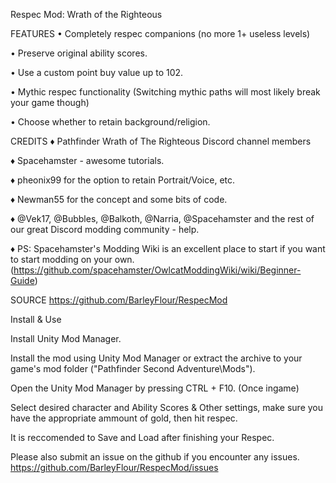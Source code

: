 
Respec Mod: Wrath of the Righteous

FEATURES 
• Completely respec companions (no more 1+ useless levels)

• Preserve original ability scores.

• Use a custom point buy value up to 102.

• Mythic respec functionality (Switching mythic paths will most likely break your game though)

• Choose whether to retain background/religion.

CREDITS
♦ Pathfinder Wrath of The Righteous Discord channel members

♦ Spacehamster - awesome tutorials.

♦ pheonix99 for the option to retain Portrait/Voice, etc.

♦ Newman55 for the concept and some bits of code.

♦ @Vek17, @Bubbles, @Balkoth, @Narria, @Spacehamster and the rest of our great Discord modding community - help.

♦ PS: Spacehamster's Modding Wiki is an excellent place to start if you want to start modding on your own. (https://github.com/spacehamster/OwlcatModdingWiki/wiki/Beginner-Guide)

SOURCE
https://github.com/BarleyFlour/RespecMod




Install & Use

 Install Unity Mod Manager﻿﻿.
 
 Install the mod using Unity Mod Manager﻿ or extract the archive to your game's mod folder ("Pathfinder Second Adventure\Mods").
 
 Open the Unity Mod Manager﻿ by pressing CTRL + F10. (Once ingame)
 
 Select desired character and Ability Scores & Other settings, make sure you have the appropriate ammount of gold, then hit respec.
 
 It is reccomended to Save and Load after finishing your Respec.
 


Please also submit an issue on the github if you encounter any issues. https://github.com/BarleyFlour/RespecMod/issues
